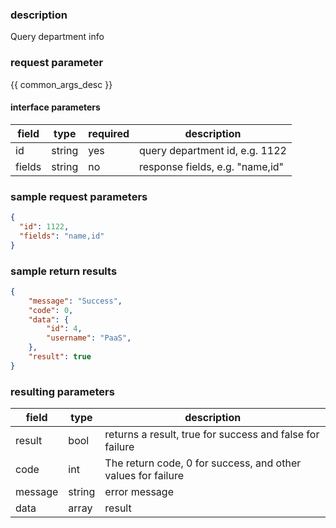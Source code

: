 ### description

Query department info

### request parameter

{{ common_args_desc }}


#### interface parameters

| field      |  type      | required   |  description      |
|-----------|------------|--------|------------|
| id | string | yes | query department id, e.g. 1122 |
| fields | string | no | response fields, e.g. "name,id" |


### sample request parameters

``` json
{
  "id": 1122,
  "fields": "name,id"
}
```

### sample return results

```json
{
    "message": "Success",
    "code": 0,
    "data": {
        "id": 4,
        "username": "PaaS",
    },
    "result": true
}
```

### resulting parameters

| field      | type      | description      |
|-----------|-----------|-----------|
|result| bool | returns a result, true for success and false for failure |
|code|int|The return code, 0 for success, and other values for failure|
|message|string|error message|
|data| array| result |


